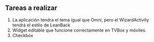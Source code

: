 ## Tareas a realizar
1. La aplicación tendra el tema igual que Omni, pero el WizardActivity tendrá el estilo de LeanBack
2. Widget editable que funcione correctamente en TVBox y móviles.
3. Checkbox
